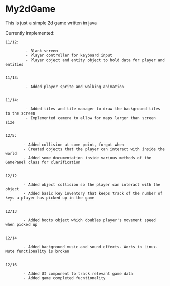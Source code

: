 # My2dGame

This is just a simple 2d game written in java

Currently implemented:

    11/12:

             - Blank screen
             - Player controller for keyboard input
             - Player object and entity object to hold data for player and entities

    
    11/13:

             - Added player sprite and walking animation


    11/14:

             - Added tiles and tile manager to draw the background tiles to the screen
             - Implemented camera to allow for maps larger than screen size


    12/5:
            
            - Added collision at some point, forgot when
            - Created objects that the player can interact with inside the world
            - Added some documentation inside various methods of the GamePanel class for clarification 


    12/12

            - Added object collision so the player can interact with the object
            - Added basic key inventory that keeps track of the number of keys a player has picked up in the game


    12/13

            - Added boots object which doubles player's movement speed when picked up
            
            
    12/14
    
            - Added background music and sound effects. Works in Linux. Mute functionality is broken
            
            
    12/16
    
            - Added UI component to track relevant game data    
            - Added game completed fucntionality
